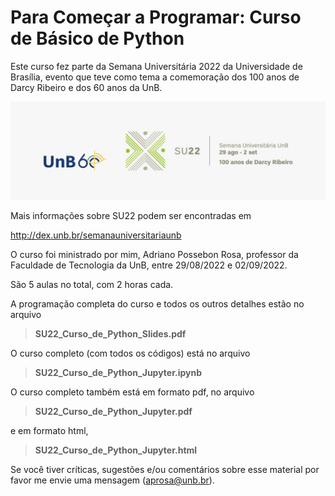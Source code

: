 # Para Começar a Programar: Curso de Básico de Python

Este curso fez parte da Semana Universitária 2022 da Universidade de Brasília, evento que teve como tema a comemoração dos 100 anos de Darcy Ribeiro e dos 60 anos da UnB.

![imagem](logoSU222.jpeg)

Mais informações sobre SU22 podem ser encontradas em

http://dex.unb.br/semanauniversitariaunb

O curso foi ministrado por mim, Adriano Possebon Rosa, professor da Faculdade de Tecnologia da UnB, entre 29/08/2022 e 02/09/2022. 

São 5 aulas no total, com 2 horas cada. 

A programação completa do curso e todos os outros detalhes estão no arquivo

> **SU22_Curso_de_Python_Slides.pdf** 

O curso completo (com todos os códigos) está no arquivo 

> **SU22_Curso_de_Python_Jupyter.ipynb**

O curso completo também está em formato pdf, no arquivo

> **SU22_Curso_de_Python_Jupyter.pdf**

e em formato html,

> **SU22_Curso_de_Python_Jupyter.html**

Se você tiver críticas, sugestões e/ou comentários sobre esse material por favor me envie uma mensagem (aprosa@unb.br).
